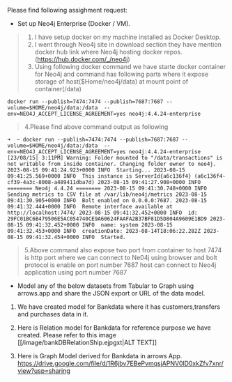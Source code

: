 
Please find following assighment request:

 - Set up Neo4j Enterprise (Docker / VM).
		

>  1. I have setup docker on my machine installed as Docker Desktop. 		
>  2. I went through Neo4j site in download section they have mention docker hub link where Neo4j hosting docker repos.(https://hub.docker.com/_/neo4j)
>  3. Using following docker command we have starte docker container for Neo4j and command has following parts where it expose storage of host($Home/neo4j/data) at mount point of container(/data)

`docker run --publish=7474:7474 --publish=7687:7687 --volume=$HOME/neo4j/data:/data  --env=NEO4J_ACCEPT_LICENSE_AGREEMENT=yes neo4j:4.4.24-enterprise`

>  4.Please find above command output as following
 
`➜  ~ docker run --publish=7474:7474 --publish=7687:7687 --volume=$HOME/neo4j/data:/data  --env=NEO4J_ACCEPT_LICENSE_AGREEMENT=yes neo4j:4.4.24-enterprise                                                          [23/08/15| 3:11PM]
Warning: Folder mounted to "/data/transactions" is not writable from inside container. Changing folder owner to neo4j.
2023-08-15 09:41:24.923+0000 INFO  Starting...
2023-08-15 09:41:25.569+0000 INFO  This instance is ServerId{a6c136f4} (a6c136f4-cf39-4a3c-8008-a489411dba7d)
2023-08-15 09:41:27.908+0000 INFO  ======== Neo4j 4.4.24 ========
2023-08-15 09:41:30.748+0000 INFO  Sending metrics to CSV file at /var/lib/neo4j/metrics
2023-08-15 09:41:30.905+0000 INFO  Bolt enabled on 0.0.0.0:7687.
2023-08-15 09:41:32.444+0000 INFO  Remote interface available at http://localhost:7474/
2023-08-15 09:41:32.452+0000 INFO  id: 29FC01BC6B479506E5AC054740CE9A60624FAAFA2B37BF81D5D804A9609E1BD9
2023-08-15 09:41:32.452+0000 INFO  name: system
2023-08-15 09:41:32.453+0000 INFO  creationDate: 2023-08-14T18:06:22.282Z
2023-08-15 09:41:32.454+0000 INFO  Started.`

>  5.Above command also expose two port from container to host 7474 is http port where we can connect to Ne04j using browser and bolt protocol is enable on port number 7687 host can connect to Neo4j application using port number 7687


 - Model any of the below datasets from Tabular to Graph using arrows.app and share the JSON export or URL of the data model.
  1. We have created model for Bankdata where it has customers,transfers and purchases data in it.
   
  2. Here is Relation model for Bankdata for reference purpose we have created.
     Please refer to this image 
     [[/image/bankDBRelationShip.ejpgxt|ALT TEXT]]
  3. Here is Graph Model derived for Bankdata in arrows App.
    https://drive.google.com/file/d/1R6jbv7EBePvmqsjAPNV0lD0xkZfv7xnr/view?usp=sharing
